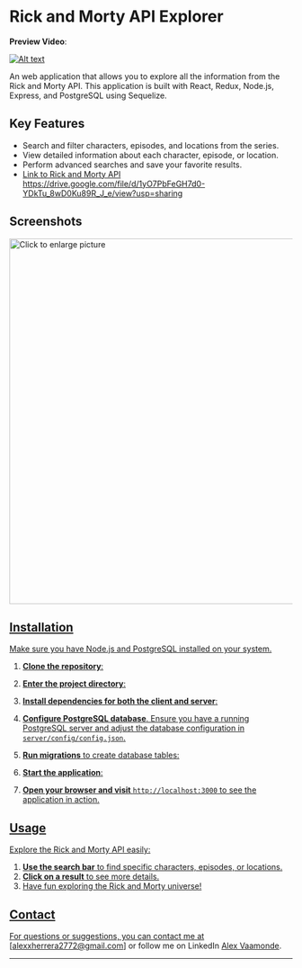 # Rick and Morty API Explorer
**Preview Video**:

  [![Alt text](https://img.youtube.com/vi/tpbGX-p-fvY/0.jpg)](https://www.youtube.com/watch?v=tpbGX-p-fvY)



An web application that allows you to explore all the information from the Rick and Morty API. This application is built with React, Redux, Node.js, Express, and PostgreSQL using Sequelize.

## Key Features

- Search and filter characters, episodes, and locations from the series.
- View detailed information about each character, episode, or location.
- Perform advanced searches and save your favorite results.
- [Link to Rick and Morty API](https://rickandmortyapi.com/)
https://drive.google.com/file/d/1yO7PbFeGH7d0-YDkTu_8wD0Ku89R_J_e/view?usp=sharing
## Screenshots

<a href="https://drive.google.com/uc?export=view&id=1rsDyW-0w6hMiSgL86dd8mAlld-9vTEUQ"><img src="https://drive.google.com/uc?export=view&id=1rsDyW-0w6hMiSgL86dd8mAlld-9vTEUQ" style="width: 650px; max-width: 100%; height: auto" title="Click to enlarge picture" />

## Installation

Make sure you have Node.js and PostgreSQL installed on your system.

1. **Clone the repository**:

2. **Enter the project directory**:

3. **Install dependencies for both the client and server**:

4. **Configure PostgreSQL database**. Ensure you have a running PostgreSQL server and adjust the database configuration in `server/config/config.json`.

5. **Run migrations** to create database tables:

6. **Start the application**:

7. **Open your browser and visit** `http://localhost:3000` to see the application in action.

## Usage

Explore the Rick and Morty API easily:

1. **Use the search bar** to find specific characters, episodes, or locations.
2. **Click on a result** to see more details.
3. Have fun exploring the Rick and Morty universe!

## Contact

For questions or suggestions, you can contact me at [alexxherrera2772@gmail.com] or follow me on LinkedIn [Alex Vaamonde](https://www.linkedin.com/in/alexxvaam/).

---
